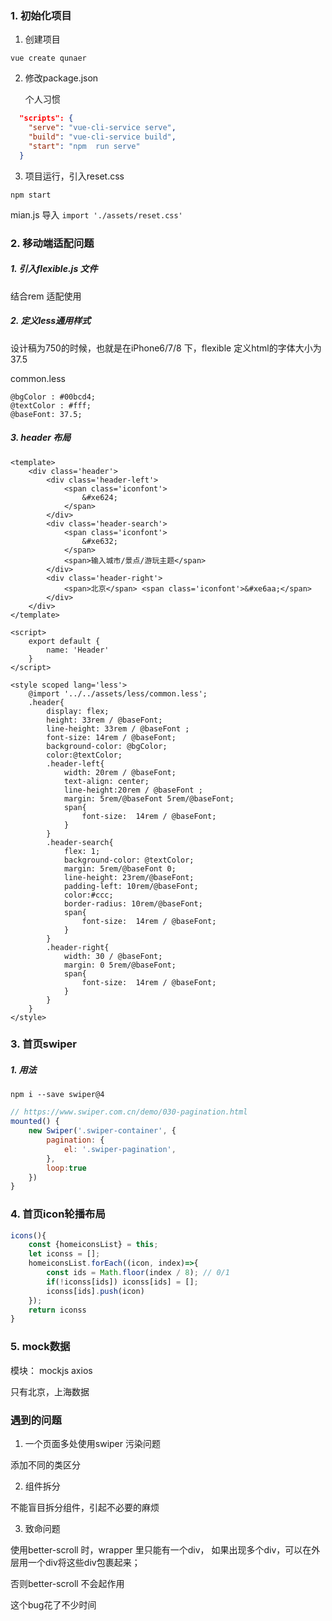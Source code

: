### 1. 初始化项目

 1. 创建项目

```
vue create qunaer
```

2. 修改package.json

   个人习惯

```json
  "scripts": {
    "serve": "vue-cli-service serve",
    "build": "vue-cli-service build",
    "start": "npm  run serve"
  }
```

3. 项目运行，引入reset.css

`npm start`

mian.js 导入  `import './assets/reset.css'`



### 2. 移动端适配问题

##### 1. 引入flexible.js 文件

结合rem 适配使用



##### 2. 定义less通用样式

设计稿为750的时候，也就是在iPhone6/7/8 下，flexible 定义html的字体大小为 37.5

common.less

```less
@bgColor : #00bcd4;
@textColor : #fff;
@baseFont: 37.5; 
```



##### 3. header 布局

```vue
<template>
    <div class='header'>
        <div class='header-left'>
			<span class='iconfont'>
				&#xe624;
			</span>
        </div>
        <div class='header-search'>
			<span class='iconfont'>
				&#xe632;
			</span>
            <span>输入城市/景点/游玩主题</span>
        </div>
        <div class='header-right'>
            <span>北京</span> <span class='iconfont'>&#xe6aa;</span>
        </div>
    </div>
</template>

<script>
    export default {
        name: 'Header'
    }
</script>

<style scoped lang='less'>
    @import '../../assets/less/common.less';
    .header{
        display: flex;
        height: 33rem / @baseFont;
        line-height: 33rem / @baseFont ;
        font-size: 14rem / @baseFont;
        background-color: @bgColor;
        color:@textColor;
        .header-left{
            width: 20rem / @baseFont;
            text-align: center;
            line-height:20rem / @baseFont ;
            margin: 5rem/@baseFont 5rem/@baseFont;
            span{
                font-size:  14rem / @baseFont;
            }
        }
        .header-search{
            flex: 1;
            background-color: @textColor;
            margin: 5rem/@baseFont 0;
            line-height: 23rem/@baseFont;
            padding-left: 10rem/@baseFont;
            color:#ccc;
            border-radius: 10rem/@baseFont;
            span{
                font-size:  14rem / @baseFont;
            }
        }
        .header-right{
            width: 30 / @baseFont;
            margin: 0 5rem/@baseFont;
            span{
                font-size:  14rem / @baseFont;
            }
        }
    }
</style>

```



### 3. 首页swiper

##### 1. 用法

`npm i --save swiper@4`

```js
// https://www.swiper.com.cn/demo/030-pagination.html
mounted() {
    new Swiper('.swiper-container', {
        pagination: {
            el: '.swiper-pagination',
        },
        loop:true
    })
}
```



### 4. 首页icon轮播布局

```js
icons(){
    const {homeiconsList} = this;
    let iconss = [];
    homeiconsList.forEach((icon, index)=>{
        const ids = Math.floor(index / 8); // 0/1
        if(!iconss[ids]) iconss[ids] = [];
        iconss[ids].push(icon)
    });
    return iconss
}
```



### 5. mock数据

模块： mockjs  axios

只有北京，上海数据







### 遇到的问题

1. 一个页面多处使用swiper 污染问题

添加不同的类区分



2. 组件拆分

不能盲目拆分组件，引起不必要的麻烦



3. 致命问题

使用better-scroll 时，wrapper 里只能有一个div， 如果出现多个div，可以在外层用一个div将这些div包裹起来；

否则better-scroll 不会起作用

这个bug花了不少时间

